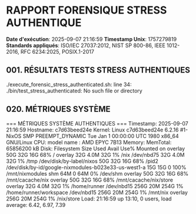 # RAPPORT FORENSIQUE STRESS AUTHENTIQUE
**Date d'exécution**: 2025-09-07 21:16:59
**Timestamp Unix**: 1757279819
**Standards appliqués**: ISO/IEC 27037:2012, NIST SP 800-86, IEEE 1012-2016, RFC 6234:2025, POSIX.1-2017

## 001. RÉSULTATS TESTS STRESS AUTHENTIQUES

./execute_forensic_stress_authenticated.sh: line 34: ./bin/test_stress_authenticated: No such file or directory

## 020. MÉTRIQUES SYSTÈME
=== MÉTRIQUES SYSTÈME AUTHENTIQUES ===
Timestamp: 2025-09-07 21:16:59
Hostname: c7d63beed24e
Kernel: Linux c7d63beed24e 6.2.16 #1-NixOS SMP PREEMPT_DYNAMIC Tue Jan  1 00:00:00 UTC 1980 x86_64 GNU/Linux
CPU: model name	: AMD EPYC 7B13
Memory: MemTotal:       65856200 kB
Disk: Filesystem                                            Size  Used Avail Use% Mounted on
overlay                                                50G   32G   16G  68% /
overlay                                                32G  4.0M   32G   1% /nix
/dev/nbd75                                             32G  4.0M   32G   1% /tmp
/dev/disk/by-label/nixos                               50G   32G   16G  68% /pid2
/dev/disk/by-id/google-nixmodules-b023e33-us-west1-a   15G   15G     0 100% /mnt/nixmodules
shm                                                    64M     0   64M   0% /dev/shm
overlay                                                50G   32G   16G  68% /mnt/cacache/nix
overlay                                                50G   32G   16G  68% /mnt/cacache/nix/store
overlay                                                32G  4.0M   32G   1% /home/runner
/dev/nbd15                                            256G   20M  254G   1% /home/runner/workspace
/dev/nbd15                                            256G   20M  254G   1% /mnt/nix
overlay                                               256G   20M  254G   1% /nix/store
Load:  21:16:59  up  13:10,  0 users,  load average: 6.42, 6.97, 7.39
